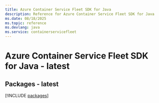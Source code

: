 ```yaml
---
title: Azure Container Service Fleet SDK for Java
description: Reference for Azure Container Service Fleet SDK for Java
ms.date: 08/18/2025
ms.topic: reference
ms.devlang: java
ms.service: containerservicefleet
---
```

# Azure Container Service Fleet SDK for Java - latest
## Packages - latest
[!INCLUDE [packages](container-service-fleet-index.md)]